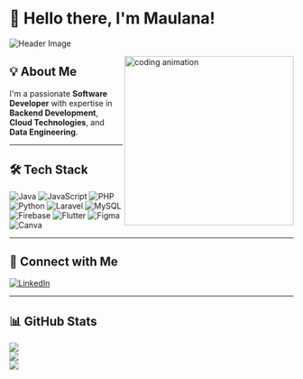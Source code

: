 # 👋 Hello there, I'm Maulana!

![Header Image](https://github.com/halfrost/halfrost/blob/master/icons/header_.png)

<img align="right" src="https://github.com/Adam-pw/Adam-pw/blob/main/animation_500_kxa883sd.gif" alt="coding animation" width="300"/>

## 💡 About Me  
I'm a passionate **Software Developer** with expertise in **Backend Development**, **Cloud Technologies**, and **Data Engineering**.

---

## 🛠️ Tech Stack

![Java](https://img.shields.io/badge/java-%23ED8B00.svg?style=for-the-badge&logo=openjdk&logoColor=white)
![JavaScript](https://img.shields.io/badge/javascript-%23323330.svg?style=for-the-badge&logo=javascript&logoColor=%23F7DF1E)
![PHP](https://img.shields.io/badge/php-%23777BB4.svg?style=for-the-badge&logo=php&logoColor=white)
![Python](https://img.shields.io/badge/python-3670A0?style=for-the-badge&logo=python&logoColor=ffdd54)
![Laravel](https://img.shields.io/badge/laravel-%23FF2D20.svg?style=for-the-badge&logo=laravel&logoColor=white)
![MySQL](https://img.shields.io/badge/mysql-%2300f.svg?style=for-the-badge&logo=mysql&logoColor=white)
![Firebase](https://img.shields.io/badge/firebase-%23039BE5.svg?style=for-the-badge&logo=firebase)
![Flutter](https://img.shields.io/badge/Flutter-%2302569B.svg?style=for-the-badge&logo=Flutter&logoColor=white)
![Figma](https://img.shields.io/badge/figma-%23F24E1E.svg?style=for-the-badge&logo=figma&logoColor=white)
![Canva](https://img.shields.io/badge/Canva-%2300C4CC.svg?style=for-the-badge&logo=Canva&logoColor=white)

---

## 🤝 Connect with Me

[![LinkedIn](https://img.shields.io/badge/LinkedIn-%230077B5.svg?logo=linkedin&logoColor=white)](https://www.linkedin.com/in/maulana-ferdiansyah-eka-putra-08a4b0289)

---

## 📊 GitHub Stats

![](https://github-readme-stats.vercel.app/api?username=mferdian&theme=dark&hide_border=false&include_all_commits=true&count_private=true)<br/>
 ![](https://github-readme-streak-stats.herokuapp.com/?user=mferdian&theme=dark&hide_border=false)<br/>
 ![](https://github-readme-stats.vercel.app/api/top-langs/?username=mferdian&theme=dark&hide_border=false&include_all_commits=true&count_private=true&layout=compact)
